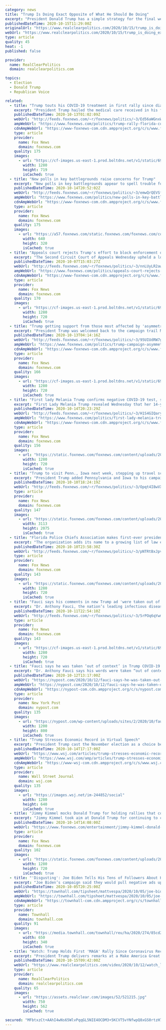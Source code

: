 ```yaml
---
category: news
title: "Trump Is Doing Exact Opposite of What He Should Be Doing"
excerpt: "President Donald Trump has a simple strategy for the final weeks of the 2020 campaign: If some of me is good, more of me is better. During the last 4 years, the American people have seen the mighty attempts at legislative overreach as practiced by Pelosi,"
publishedDateTime: 2020-10-15T11:29:00Z
originalUrl: "https://www.realclearpolitics.com/2020/10/15/trump_is_doing_exact_opposite_of_what_he_should_be_doing_526384.html"
webUrl: "https://www.realclearpolitics.com/2020/10/15/trump_is_doing_exact_opposite_of_what_he_should_be_doing_526384.html"
type: article
quality: 45
heat: -1
published: false

provider:
  name: RealClearPolitics
  domain: realclearpolitics.com

topics:
  - Election
  - Donald Trump
  - Republican Voice

related:
  - title: "Trump touts his COVID-19 treatment in first rally since diagnosis"
    excerpt: "President Trump hailed the medical care received in his first rally since testing positive for the coronavirus, vowing to a crowd in Sanford, Florida that he would ensure the whole country enjoyed the type of treatment he received."
    publishedDateTime: 2020-10-13T01:02:09Z
    webUrl: "http://feeds.foxnews.com/~r/foxnews/politics/~3/Ed56aWGnxWY/trump-rally-florida-coronavirus-treatment-positive"
    ampWebUrl: "https://www.foxnews.com/politics/trump-rally-florida-coronavirus-treatment-positive.amp"
    cdnAmpWebUrl: "https://www-foxnews-com.cdn.ampproject.org/c/s/www.foxnews.com/politics/trump-rally-florida-coronavirus-treatment-positive.amp"
    type: article
    provider:
      name: Fox News
      domain: foxnews.com
    quality: 175
    images:
      - url: "https://cf-images.us-east-1.prod.boltdns.net/v1/static/694940094001/31790f6b-ec92-43ef-8975-b267c39de1ad/50309679-a9dd-431d-8943-98675c68aa9e/1280x720/match/image.jpg"
        width: 1280
        height: 719
        isCached: true
  - title: "New polls in key battlegrounds raise concerns for Trump"
    excerpt: "New polls in key battlegrounds appear to spell trouble for President Trump with 20 days to go until Election Day"
    publishedDateTime: 2020-10-14T20:52:02Z
    webUrl: "http://feeds.foxnews.com/~r/foxnews/politics/~3/emwQrQEVSfU/new-polls-in-key-battlegrounds-raise-concerns-for-trump"
    ampWebUrl: "https://www.foxnews.com/politics/new-polls-in-key-battlegrounds-raise-concerns-for-trump.amp"
    cdnAmpWebUrl: "https://www-foxnews-com.cdn.ampproject.org/c/s/www.foxnews.com/politics/new-polls-in-key-battlegrounds-raise-concerns-for-trump.amp"
    type: article
    provider:
      name: Fox News
      domain: foxnews.com
    quality: 175
    images:
      - url: "https://a57.foxnews.com/static.foxnews.com/foxnews.com/content/uploads/2020/10/640/320/AP20288667548696.jpg?ve=1&tl=1"
        width: 640
        height: 320
        isCached: true
  - title: "Appeals court rejects Trump's effort to block enforcement of tax returns subpoena"
    excerpt: "The Second Circuit Court of Appeals Wednesday upheld a lower court ruling allowing Manhattan District Attorney Cy Vance's office to enforce a subpoena to get President Trump's tax returns and other documents dating back to 2011, rejecting Trump's attempt to block the effort."
    publishedDateTime: 2020-10-07T15:03:27Z
    webUrl: "http://feeds.foxnews.com/~r/foxnews/politics/~3/nnLUyLR2awk/appeals-court-rejects-trumps-effort-block-enforcement-tax-returns-subpoena"
    ampWebUrl: "https://www.foxnews.com/politics/appeals-court-rejects-trumps-effort-block-enforcement-tax-returns-subpoena.amp"
    cdnAmpWebUrl: "https://www-foxnews-com.cdn.ampproject.org/c/s/www.foxnews.com/politics/appeals-court-rejects-trumps-effort-block-enforcement-tax-returns-subpoena.amp"
    type: article
    provider:
      name: Fox News
      domain: foxnews.com
    quality: 170
    images:
      - url: "https://cf-images.us-east-1.prod.boltdns.net/v1/static/694940094001/81360eac-8bd9-45d6-ade4-a674a7097bb2/99c19865-80a4-493c-a3bb-66c2aedb0f8c/1280x720/match/image.jpg"
        width: 1280
        height: 720
        isCached: true
  - title: "Trump getting support from those most affected by 'asymmetrical' COVID lockdowns: Hanson"
    excerpt: "President Trump was welcomed back to the campaign trail Monday night by a huge crowd in Sanford, Fla. for his first rally since recovering from coronavirus, and Hoover Institution senior fellow Victor Davis Hanson told “The Ingraham Angle”  the continuing support for Trump stems in part from the lockdowns."
    publishedDateTime: 2020-10-13T04:14:16Z
    webUrl: "http://feeds.foxnews.com/~r/foxnews/politics/~3/95UIUdRW7gQ/trump-campaign-asymmetrical-covid-lockdowns"
    ampWebUrl: "https://www.foxnews.com/politics/trump-campaign-asymmetrical-covid-lockdowns.amp"
    cdnAmpWebUrl: "https://www-foxnews-com.cdn.ampproject.org/c/s/www.foxnews.com/politics/trump-campaign-asymmetrical-covid-lockdowns.amp"
    type: article
    provider:
      name: Fox News
      domain: foxnews.com
    quality: 166
    images:
      - url: "https://cf-images.us-east-1.prod.boltdns.net/v1/static/694940094001/16b8580b-6379-444f-8b38-793de1aa526f/90f66992-98d5-4782-8269-e83c8e0305d4/1280x720/match/image.jpg"
        width: 1280
        height: 720
        isCached: true
  - title: "First lady Melania Trump confirms negative COVID-19 test, says son Barron tested positive but is now negative"
    excerpt: "First Lady Melania Trump revealed Wednesday that her 14-year-old son with President Trump, Barron, contracted coronavirus but has since tested negative."
    publishedDateTime: 2020-10-14T20:23:29Z
    webUrl: "http://feeds.foxnews.com/~r/foxnews/politics/~3/H1S4GIQaryk/first-lady-melania-trump-negative-covid-19-barron"
    ampWebUrl: "https://www.foxnews.com/politics/first-lady-melania-trump-negative-covid-19-barron.amp"
    cdnAmpWebUrl: "https://www-foxnews-com.cdn.ampproject.org/c/s/www.foxnews.com/politics/first-lady-melania-trump-negative-covid-19-barron.amp"
    type: article
    provider:
      name: Fox News
      domain: foxnews.com
    quality: 156
    images:
      - url: "https://static.foxnews.com/foxnews.com/content/uploads/2020/10/trump-1.jpg"
        width: 1280
        height: 720
        isCached: true
  - title: "Trump to visit Penn., Iowa next week, stepping up travel schedule post-COVID diagnosis"
    excerpt: "President Trump added Pennsylvania and Iowa to his campaign schedule next week, stepping up travel plans despite his recent bout with coronavirus. "
    publishedDateTime: 2020-10-10T18:24:19Z
    webUrl: "http://feeds.foxnews.com/~r/foxnews/politics/~3/Opqt4I8wVXo/trump-penn-iowa-travel-schedule-post-covid"
    type: article
    provider:
      name: Fox News
      domain: foxnews.com
    quality: 147
    images:
      - url: "https://static.foxnews.com/foxnews.com/content/uploads/2020/10/AP20282563282147.jpg"
        width: 3113
        height: 2075
        isCached: true
  - title: "Florida Police Chiefs Association makes first-ever presidential endorsement, backs Donald Trump"
    excerpt: "The organization adds its name to a growing list of law enforcement organizations that have backed President Trump for re-election."
    publishedDateTime: 2020-10-10T23:58:30Z
    webUrl: "http://feeds.foxnews.com/~r/foxnews/politics/~3/pNTRtBxJpvo/florida-police-chiefs-association-endorsement-trump"
    type: article
    provider:
      name: Fox News
      domain: foxnews.com
    quality: 143
    images:
      - url: "https://static.foxnews.com/foxnews.com/content/uploads/2020/10/AP20166815809777.jpg"
        width: 1280
        height: 720
        isCached: true
  - title: "Fauci says his comments in new Trump ad 'were taken out of context' and without his permission"
    excerpt: "Dr. Anthony Fauci, the nation’s leading infectious disease expert, said comments of his in a recent commercial from President Trump’s campaign were used without his permission and “taken out of context.”"
    publishedDateTime: 2020-10-11T22:54:10Z
    webUrl: "http://feeds.foxnews.com/~r/foxnews/politics/~3/5rPOq6qYwm4/fauci-comments-out-of-context"
    type: article
    provider:
      name: Fox News
      domain: foxnews.com
    quality: 143
    images:
      - url: "https://cf-images.us-east-1.prod.boltdns.net/v1/static/694940094001/44ec5c54-5fac-46f6-b307-5b43cd4dc46c/d578bef7-c259-44b3-846c-7d0be3c01dcc/1280x720/match/image.jpg"
        width: 1280
        height: 720
        isCached: true
  - title: "Fauci says he was taken ‘out of context’ in Trump COVID-19 campaign ad"
    excerpt: "Dr. Anthony Fauci says his words were taken “out of context” in a new political ad about the Trump administration’s response to the coronavirus pandemic, according to a report. “In my nearly"
    publishedDateTime: 2020-10-12T13:17:00Z
    webUrl: "https://nypost.com/2020/10/12/fauci-says-he-was-taken-out-of-context-in-trump-covid-19-ad/"
    ampWebUrl: "https://nypost.com/2020/10/12/fauci-says-he-was-taken-out-of-context-in-trump-covid-19-ad/amp/"
    cdnAmpWebUrl: "https://nypost-com.cdn.ampproject.org/c/s/nypost.com/2020/10/12/fauci-says-he-was-taken-out-of-context-in-trump-covid-19-ad/amp/"
    type: article
    provider:
      name: New York Post
      domain: nypost.com
    quality: 135
    images:
      - url: "https://nypost.com/wp-content/uploads/sites/2/2020/10/fauci-ad-49.jpg?quality=90&strip=all&w=1200"
        width: 1200
        height: 800
        isCached: true
  - title: "Trump Stresses Economic Record in Virtual Speech"
    excerpt: "President Trump cast the November election as a choice between “historic prosperity” and a “steep depression,” as he seeks to turn the focus toward his handling of the economy and away from the pandemic in the final stretch of the campaign."
    publishedDateTime: 2020-10-14T17:17:00Z
    webUrl: "https://www.wsj.com/articles/trump-stresses-economic-record-in-virtual-speech-11602694907"
    ampWebUrl: "https://www.wsj.com/amp/articles/trump-stresses-economic-record-in-virtual-speech-11602694907"
    cdnAmpWebUrl: "https://www-wsj-com.cdn.ampproject.org/c/s/www.wsj.com/amp/articles/trump-stresses-economic-record-in-virtual-speech-11602694907"
    type: article
    provider:
      name: Wall Street Journal
      domain: wsj.com
    quality: 135
    images:
      - url: "https://images.wsj.net/im-244852/social"
        width: 1280
        height: 640
        isCached: true
  - title: "Jimmy Kimmel mocks Donald Trump for holding rallies that could potentially infect his supporters"
    excerpt: "Jimmy Kimmel took aim at Donald Trump for continuing to campaign after his positive COVID-19 diagnosis and subsequent treatment."
    publishedDateTime: 2020-10-14T14:08:00Z
    webUrl: "https://www.foxnews.com/entertainment/jimmy-kimmel-donald-trump-rallies-infect-supporters"
    type: article
    provider:
      name: Fox News
      domain: foxnews.com
    quality: 102
    images:
      - url: "https://static.foxnews.com/foxnews.com/content/uploads/2020/09/kimmel-trump-ap.jpg"
        width: 1280
        height: 720
        isCached: true
  - title: "'Disgusting': Joe Biden Tells His Tens of Followers About His Trump 'Death Blow' Fantasy"
    excerpt: "Joe Biden’s campaign said they would pull negative ads upon news that President Trump had tested positive for coronavirus and was being admitted to Walter Reed Medical Center. I mean,"
    publishedDateTime: 2020-10-05T20:25:00Z
    webUrl: "https://townhall.com/tipsheet/mattvespa/2020/10/05/joe-biden-details-death-blow-fantasy-as-president-trump-battles-covid-n2577511"
    ampWebUrl: "https://townhall.com/tipsheet/mattvespa/2020/10/05/joe-biden-details-death-blow-fantasy-as-president-trump-battles-covid-n2577511?amp=true"
    cdnAmpWebUrl: "https://townhall-com.cdn.ampproject.org/c/s/townhall.com/tipsheet/mattvespa/2020/10/05/joe-biden-details-death-blow-fantasy-as-president-trump-battles-covid-n2577511?amp=true"
    type: article
    provider:
      name: Townhall
      domain: townhall.com
    quality: 91
    images:
      - url: "https://media.townhall.com/townhall/reu/ha/2020/274/85cd2048-65ea-49c4-a5ed-58fd7b789e59.jpg"
        width: 650
        height: 340
        isCached: true
  - title: "Watch: Trump Holds First 'MAGA' Rally Since Coronavirus Recovery"
    excerpt: "President Trump delivers remarks at a Make America Great Again event in Sanford, Florida. Judge Amy Coney Barrett said during her confirmation hearing opening statement that she was honored to accept President Donald Trump’s nomination to the Supreme Court,"
    publishedDateTime: 2020-10-15T09:42:00Z
    webUrl: "https://www.realclearpolitics.com/video/2020/10/12/watch_live_trump_holds_first_maga_rally_since_coronavirus.html"
    type: article
    provider:
      name: RealClearPolitics
      domain: realclearpolitics.com
    quality: 65
    images:
      - url: "https://assets.realclear.com/images/52/521215.jpg"
        width: 750
        height: 562
        isCached: true

secured: "MFbtxzCt+AAhI4wNs65WlvPqqGL5NIE4OCDM3+5KCVT5vYNfwpQ8xGS0rtzH7cbq///OvjQx0a2MVbxjYVWl7NCWfFYGjouLSdo4YLiaGpM/6Wv4XlLeWSfF4/ESv4KqyEHP9HOjR7YEaDU1oZcIwHUCN1bMP2cxgqqYIBkMdGdIjYRjoodlq1l6TZ6ewKrb5+qrKDeBA4BxWlaUtmL64g9dx98tUgZTpqckuotQLGGA+IZlKxb0+lzhXZs1ZyQWGkPJ+KEDcnwXRhnkEqulm4yZrI/Ve5HgLLSVip4vALCZi0E4DPsje0KNRPJTreO27GjeUReiSD4ZtOn1OpJjELaRqBYIkzqmKdkVap7pWzk=;jHUI9n0QfqVtmAZrzmlBvA=="
---
```


